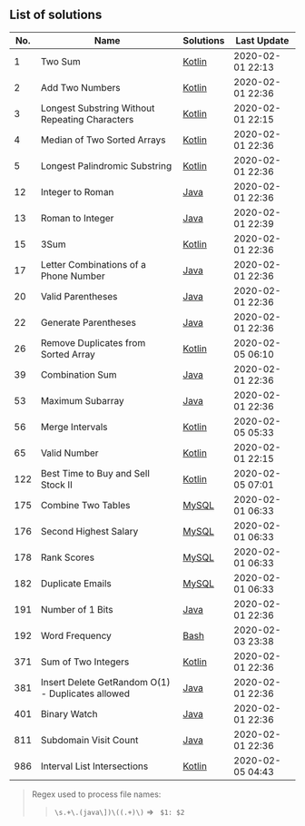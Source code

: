 ## List of solutions

<!-- table of solutions -->
| No. |                        Name                       |       Solutions       |   Last Update    |
|-----|---------------------------------------------------|-----------------------|------------------|
| 1   | Two Sum                                           | [Kotlin][#1 kotlin]   | 2020-02-01 22:13 |
| 2   | Add Two Numbers                                   | [Kotlin][#2 kotlin]   | 2020-02-01 22:36 |
| 3   | Longest Substring Without Repeating Characters    | [Kotlin][#3 kotlin]   | 2020-02-01 22:15 |
| 4   | Median of Two Sorted Arrays                       | [Kotlin][#4 kotlin]   | 2020-02-01 22:36 |
| 5   | Longest Palindromic Substring                     | [Kotlin][#5 kotlin]   | 2020-02-01 22:36 |
| 12  | Integer to Roman                                  | [Java][#12 java]      | 2020-02-01 22:36 |
| 13  | Roman to Integer                                  | [Java][#13 java]      | 2020-02-01 22:39 |
| 15  | 3Sum                                              | [Kotlin][#15 kotlin]  | 2020-02-01 22:36 |
| 17  | Letter Combinations of a Phone Number             | [Java][#17 java]      | 2020-02-01 22:36 |
| 20  | Valid Parentheses                                 | [Java][#20 java]      | 2020-02-01 22:36 |
| 22  | Generate Parentheses                              | [Java][#22 java]      | 2020-02-01 22:36 |
| 26  | Remove Duplicates from Sorted Array               | [Kotlin][#26 kotlin]  | 2020-02-05 06:10 |
| 39  | Combination Sum                                   | [Java][#39 java]      | 2020-02-01 22:36 |
| 53  | Maximum Subarray                                  | [Java][#53 java]      | 2020-02-01 22:36 |
| 56  | Merge Intervals                                   | [Kotlin][#56 kotlin]  | 2020-02-05 05:33 |
| 65  | Valid Number                                      | [Kotlin][#65 kotlin]  | 2020-02-01 22:15 |
| 122 | Best Time to Buy and Sell Stock II                | [Kotlin][#122 kotlin] | 2020-02-05 07:01 |
| 175 | Combine Two Tables                                | [MySQL][#175 mysql]   | 2020-02-01 06:33 |
| 176 | Second Highest Salary                             | [MySQL][#176 mysql]   | 2020-02-01 06:33 |
| 178 | Rank Scores                                       | [MySQL][#178 mysql]   | 2020-02-01 06:33 |
| 182 | Duplicate Emails                                  | [MySQL][#182 mysql]   | 2020-02-01 06:33 |
| 191 | Number of 1 Bits                                  | [Java][#191 java]     | 2020-02-01 22:36 |
| 192 | Word Frequency                                    | [Bash][#192 bash]     | 2020-02-03 23:38 |
| 371 | Sum of Two Integers                               | [Kotlin][#371 kotlin] | 2020-02-01 22:36 |
| 381 | Insert Delete GetRandom O(1) - Duplicates allowed | [Java][#381 java]     | 2020-02-01 22:36 |
| 401 | Binary Watch                                      | [Java][#401 java]     | 2020-02-01 22:36 |
| 811 | Subdomain Visit Count                             | [Java][#811 java]     | 2020-02-01 22:36 |
| 986 | Interval List Intersections                       | [Kotlin][#986 kotlin] | 2020-02-05 04:43 |

[#1 kotlin]: src/main/kotlin/%231%20Two%20Sum.kt
[#2 kotlin]: src/main/kotlin/%232%20Add%20Two%20Numbers.kt
[#3 kotlin]: src/main/kotlin/%233%20Longest%20Substring%20Without%20Repeating%20Characters.kt
[#4 kotlin]: src/main/kotlin/%234%20Median%20of%20Two%20Sorted%20Arrays.kt
[#5 kotlin]: src/main/kotlin/%235%20Longest%20Palindromic%20Substring.kt
[#15 kotlin]: src/main/kotlin/%2315%203Sum.kt
[#26 kotlin]: src/main/kotlin/%2326%20Remove%20Duplicates%20from%20Sorted%20Array.kt
[#56 kotlin]: src/main/kotlin/%2356%20Merge%20Intervals.kt
[#65 kotlin]: src/main/kotlin/%2365%20Valid%20Number.kt
[#122 kotlin]: src/main/kotlin/%23122%20Best%20Time%20to%20Buy%20and%20Sell%20Stock%20II.kt
[#371 kotlin]: src/main/kotlin/%23371%20Sum%20of%20Two%20Integers.kt
[#986 kotlin]: src/main/kotlin/%23986%20Interval%20List%20Intersections.kt
[#12 java]: src/main/java/%2312%20Integer%20to%20Roman.java
[#13 java]: src/main/java/%2313%20Roman%20to%20Integer%20.java
[#17 java]: src/main/java/%2317%20Letter%20Combinations%20of%20a%20Phone%20Number.java
[#20 java]: src/main/java/%2320%20Valid%20Parentheses.java
[#22 java]: src/main/java/%2322%20Generate%20Parentheses.java
[#39 java]: src/main/java/%2339%20Combination%20Sum.java
[#53 java]: src/main/java/%2353%20Maximum%20Subarray.java
[#191 java]: src/main/java/%23191%20Number%20of%201%20Bits.java
[#381 java]: src/main/java/%23381%20Insert%20Delete%20GetRandom%20O%281%29%20-%20Duplicates%20allowed.java
[#401 java]: src/main/java/%23401%20Binary%20Watch.java
[#811 java]: src/main/java/%23811%20Subdomain%20Visit%20Count.java
[#175 mysql]: src/main/mysql/%23175%20Combine%20Two%20Tables.sql
[#176 mysql]: src/main/mysql/%23176%20Second%20Highest%20Salary.sql
[#178 mysql]: src/main/mysql/%23178%20Rank%20Scores.sql
[#182 mysql]: src/main/mysql/%23182%20Duplicate%20Emails.sql
[#192 bash]: src/main/bash/%23192%20Word%20Frequency.sh
<!-- end of table of solutions -->


> Regex used to process file names:
> > `\s.+\.(java\])\((.+)\)` => ` $1: $2`

